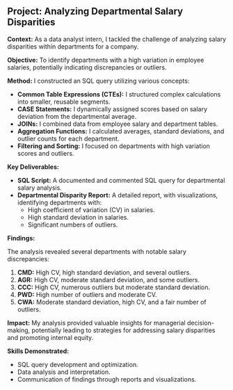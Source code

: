 ## Project: Analyzing Departmental Salary Disparities

**Context:** As a data analyst intern, I tackled the challenge of analyzing salary disparities within departments for a company.

**Objective:** To identify departments with a high variation in employee salaries, potentially indicating discrepancies or outliers.

**Method:** I constructed an SQL query utilizing various concepts:

* **Common Table Expressions (CTEs):** I structured complex calculations into smaller, reusable segments.
* **CASE Statements:** I dynamically assigned scores based on salary deviation from the departmental average.
* **JOINs:** I combined data from employee salary and department tables.
* **Aggregation Functions:** I calculated averages, standard deviations, and outlier counts for each department.
* **Filtering and Sorting:** I focused on departments with high variation scores and outliers.

**Key Deliverables:**

* **SQL Script:** A documented and commented SQL query for departmental salary analysis.
* **Departmental Disparity Report:** A detailed report, with visualizations, identifying departments with:
    * High coefficient of variation (CV) in salaries.
    * High standard deviation in salaries.
    * Significant numbers of outliers.

**Findings:**

The analysis revealed several departments with notable salary discrepancies:

1. **CMD:** High CV, high standard deviation, and several outliers.
2. **AGR:** High CV, moderate standard deviation, and some outliers.
3. **CCC:** High CV, numerous outliers but moderate standard deviation.
4. **PWD:** High number of outliers and moderate CV.
5. **CWA:** Moderate standard deviation, high CV, and a fair number of outliers.

**Impact:** My analysis provided valuable insights for managerial decision-making, potentially leading to strategies for addressing salary disparities and promoting internal equity.

**Skills Demonstrated:**

* SQL query development and optimization.
* Data analysis and interpretation.
* Communication of findings through reports and visualizations.
